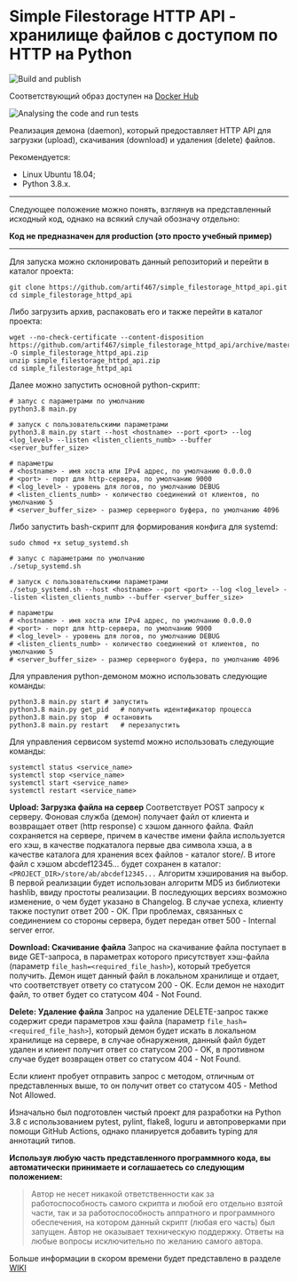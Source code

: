 # Simple Filestorage HTTP API - хранилище файлов с доступом по HTTP на Python

![Build and publish](https://github.com/artif467/simple_filestorage_httpd_api/workflows/Build%20and%20publish/badge.svg)

Соответствующий образ доступен на [Docker Hub](https://hub.docker.com/repository/docker/art610/simple_filestorage_http_server_api/general)

![Analysing the code and run tests](https://github.com/artif467/simple_filestorage_httpapi/workflows/Analysing%20the%20code%20and%20run%20tests/badge.svg?branch=master)

Реализация демона (daemon), который предоставляет HTTP API для загрузки (upload), скачивания (download) и удаления (delete) файлов.

Рекомендуется:
- Linux Ubuntu 18.04;
- Python 3.8.x.

---

Следующее положение можно понять, взглянув на представленный исходный код, однако на всякий случай обозначу отдельно:

**Код не предназначен для production (это просто учебный пример)**

___

Для запуска можно склонировать данный репозиторий и перейти в каталог проекта:
```
git clone https://github.com/artif467/simple_filestorage_httpd_api.git
cd simple_filestorage_httpd_api
```

Либо загрузить архив, распаковать его и также перейти в каталог проекта:
```
wget --no-check-certificate --content-disposition https://github.com/artif467/simple_filestorage_httpd_api/archive/master.zip -O simple_filestorage_httpd_api.zip
unzip simple_filestorage_httpd_api.zip
cd simple_filestorage_httpd_api
```

Далее можно запустить основной python-скрипт:
```
# запус с параметрами по умолчанию 
python3.8 main.py

# запуск с пользовательскими параметрами
python3.8 main.py start --host <hostname> --port <port> --log <log_level> --listen <listen_clients_numb> --buffer <server_buffer_size>

# параметры
# <hostname> - имя хоста или IPv4 адрес, по умолчанию 0.0.0.0
# <port> - порт для http-сервера, по умолчанию 9000
# <log_level> - уровень для логов, по умолчанию DEBUG
# <listen_clients_numb> - количество соединений от клиентов, по умолчанию 5
# <server_buffer_size> - размер серверного буфера, по умолчанию 4096
```

Либо запустить bash-скрипт для формирования конфига для systemd:
```
sudo chmod +x setup_systemd.sh

# запус с параметрами по умолчанию 
./setup_systemd.sh

# запуск с пользовательскими параметрами
./setup_systemd.sh --host <hostname> --port <port> --log <log_level> --listen <listen_clients_numb> --buffer <server_buffer_size>

# параметры
# <hostname> - имя хоста или IPv4 адрес, по умолчанию 0.0.0.0
# <port> - порт для http-сервера, по умолчанию 9000
# <log_level> - уровень для логов, по умолчанию DEBUG
# <listen_clients_numb> - количество соединений от клиентов, по умолчанию 5
# <server_buffer_size> - размер серверного буфера, по умолчанию 4096
```

Для управления python-демоном можно использовать следующие команды:
```
python3.8 main.py start # запустить
python3.8 main.py get_pid   # получить идентификатор процесса
python3.8 main.py stop  # остановить
python3.8 main.py restart   # перезапустить
```

Для управления сервисом systemd можно использовать следующие команды:
```
systemctl status <service_name>
systemctl stop <service_name>
systemctl start <service_name>
systemctl restart <service_name>
```


**Upload: Загрузка файла на сервер**
Соответствует POST запросу к серверу. Фоновая служба (демон) получает файл от клиента и возвращает ответ (http response) с хэшом данного файла. Файл сохраняется на сервере, причем в качестве имени файла используется его хэш, в качестве подкаталога первые два символа хэша, а в качестве каталога для хранения всех файлов - каталог store/. В итоге файл с хэшом abcdef12345... будет сохранен в каталог:
`<PROJECT_DIR>/store/ab/abcdef12345...`
Алгоритм хэширования на выбор. В первой реализации будет использован алгоритм MD5 из библиотеки hashlib, ввиду простоты реализации. В последующих версиях возможно изменение, о чем будет указано в Changelog.
В случае успеха, клиенту также поступит ответ 200 - OK. При проблемах, связанных с соединением со стороны сервера, будет передан ответ 500 - Internal server error.

**Download: Скачивание файла**
Запрос на скачивание файла поступает в виде GET-запроса, в параметрах которого присутствует хэш-файла (параметр `file_hash=<required_file_hash>`), который требуется получить. Демон ищет данный файл в локальном хранилище и отдает, что соответствует ответу со статусом 200 - OK. Если демон не находит файл, то ответ будет со статусом 404 - Not Found.

**Delete: Удаление файла**
Запрос на удаление DELETE-запрос также содержит среди параметров хэш файла (параметр `file_hash=<required_file_hash>`), который демон будет искать в локальном хранилище на сервере, в случае обнаружения, данный файл будет удален и клиент получит ответ со статусом 200 - OK, в противном случае будет возвращен ответ со статусом 404 - Not Found. 

Если клиент пробует отправить запрос с методом, отличным от представленных выше, то он получит ответ со статусом 405 - Method Not Allowed.

Изначально был подготовлен чистый проект для разработки на Python 3.8 с использованием pytest, pylint, flake8, loguru и автопроверками при помощи GitHub Actions, однако планируется добавить typing для аннотаций типов.

**Используя любую часть представленного программного кода, вы автоматически принимаете и соглашаетесь со следующим положением:**
> Автор не несет никакой ответственности как за работоспособность самого скрипта и любой его отдельно взятой части, так и за работоспособность аппратного и программного обеспечения, на котором данный скрипт (любая его часть) был запущен. Автор не оказывает техническую поддержку. Ответы на любые вопросы исключительно по желанию самого автора.


Больше информации в скором времени будет представлено в разделе [WIKI](https://github.com/artif467/simple_filestorage_httpapi/wiki)
